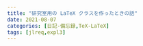 ```yaml
---
title: "研究室用の LaTeX クラスを作ったときの話"
date: 2021-08-07
categories: [日記-備忘録,TeX-LaTeX]
tags: [jlreq,expl3]
---
```

